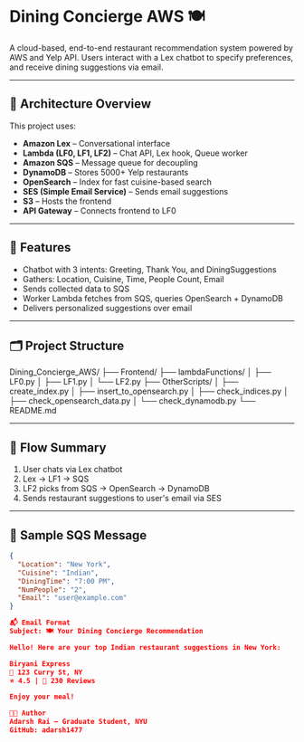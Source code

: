 # Dining Concierge AWS 🍽️

A cloud-based, end-to-end restaurant recommendation system powered by AWS and Yelp API. Users interact with a Lex chatbot to specify preferences, and receive dining suggestions via email.

---

## 🚀 Architecture Overview

This project uses:

- **Amazon Lex** – Conversational interface
- **Lambda (LF0, LF1, LF2)** – Chat API, Lex hook, Queue worker
- **Amazon SQS** – Message queue for decoupling
- **DynamoDB** – Stores 5000+ Yelp restaurants
- **OpenSearch** – Index for fast cuisine-based search
- **SES (Simple Email Service)** – Sends email suggestions
- **S3** – Hosts the frontend
- **API Gateway** – Connects frontend to LF0

---

## 🧠 Features

- Chatbot with 3 intents: Greeting, Thank You, and DiningSuggestions
- Gathers: Location, Cuisine, Time, People Count, Email
- Sends collected data to SQS
- Worker Lambda fetches from SQS, queries OpenSearch + DynamoDB
- Delivers personalized suggestions over email

---

## 🗂️ Project Structure

Dining_Concierge_AWS/ ├── Frontend/ ├── lambdaFunctions/ │ ├── LF0.py │ ├── LF1.py │ └── LF2.py ├── OtherScripts/ │ ├── create_index.py │ ├── insert_to_opensearch.py │ ├── check_indices.py │ ├── check_opensearch_data.py │ └── check_dynamodb.py └── README.md


---

## 🔁 Flow Summary

1. User chats via Lex chatbot
2. Lex → LF1 → SQS
3. LF2 picks from SQS → OpenSearch → DynamoDB
4. Sends restaurant suggestions to user's email via SES

---

## 📨 Sample SQS Message

```json
{
  "Location": "New York",
  "Cuisine": "Indian",
  "DiningTime": "7:00 PM",
  "NumPeople": "2",
  "Email": "user@example.com"
} 

📬 Email Format
Subject: 🍽️ Your Dining Concierge Recommendation

Hello! Here are your top Indian restaurant suggestions in New York:

Biryani Express
📍 123 Curry St, NY
⭐ 4.5 | 📝 230 Reviews

Enjoy your meal!

👨‍💻 Author
Adarsh Rai – Graduate Student, NYU
GitHub: adarsh1477



